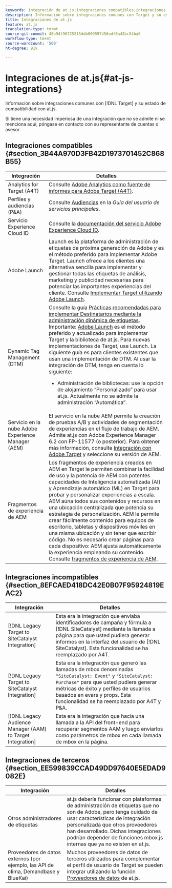 ```yaml
---
keywords: integración de at.js;integraciones compatibles;integraciones incompatibles;integraciones de terceros
description: Información sobre integraciones comunes con Target y su estado de compatibilidad con at.js.
title: Integraciones de at.js
feature: at.js
translation-type: tm+mt
source-git-commit: 48b94f967252f5ddb009597456edf0a43bc54ba6
workflow-type: tm+mt
source-wordcount: '560'
ht-degree: 91%

---
```



# Integraciones de at.js{#at-js-integrations}

Información sobre integraciones comunes con [!DNL Target] y su estado de compatibilidad con at.js.

Si tiene una necesidad imperiosa de una integración que no se admite ni se menciona aquí, póngase en contacto con su representante de cuentas o asesor.

## Integraciones compatibles {#section_3B44A970D3FB42D1973701452C868B55}

| Integración | Detalles |
|--- |--- |
| Analytics for Target (A4T) | Consulte [Adobe Analytics como fuente de informes para Adobe Target (A4T)](/help/c-integrating-target-with-mac/a4t/a4t.md#concept_7540C8C04259434AB6EE33B09F47A1DE). |
| Perfiles y audiencias (P&amp;A) | Consulte [Audiencias](https://experienceleague.adobe.com/docs/core-services/interface/audiences/audience-library.html) en la *Guía del usuario de servicios principales*. |
| Servicio Experience Cloud ID | Consulte la [documentación del servicio Adobe Experience Cloud ID](https://experienceleague.adobe.com/docs/id-service/using/home.html). |
| Adobe Launch | Launch es la plataforma de administración de etiquetas de próxima generación de Adobe y es el método preferido para implementar Adobe Target. Launch ofrece a los clientes una alternativa sencilla para implementar y gestionar todas las etiquetas de análisis, marketing y publicidad necesarias para potenciar las importantes experiencias del cliente.  Consulte [Implementar Target utilizando Adobe Launch](/help/c-implementing-target/c-implementing-target-for-client-side-web/how-to-deployatjs/cmp-implementing-target-using-adobe-launch.md#topic_5234DDAEB0834333BD6BA1B05892FC25). |
| Dynamic Tag Management (DTM) | Consulte la guía [Prácticas recomendadas para implementar Destinatarios mediante la administración dinámica de etiquetas](https://experienceleague.adobe.com/docs/dtm/implementing/overview.html).   Importante: [Adobe Launch](/help/c-implementing-target/c-implementing-target-for-client-side-web/how-to-deployatjs/cmp-implementing-target-using-adobe-launch.md#topic_5234DDAEB0834333BD6BA1B05892FC25) es el método preferido y actualizado para implementar Target y la biblioteca de at.js. Para nuevas implementaciones de Target, use Launch. La siguiente guía es para clientes existentes que usan una implementación de DTM.   Al usar la integración de DTM, tenga en cuenta lo siguiente: <ul><li>Administración de bibliotecas: use la opción de alojamiento “Personalizado” para usar at.js. Actualmente no se admite la administración “Automática”. </li></ul> |
| Servicio en la nube Adobe Experience Manager (AEM) | El servicio en la nube AEM permite la creación de pruebas A/B y actividades de segmentación de experiencias en el flujo de trabajo de AEM. Admite at.js con Adobe Experience Manager 6.2 con FP-11577 (o posterior). Para obtener más información, consulte [Integración con Adobe Target](https://helpx.adobe.com/experience-manager/6-2/sites/administering/using/target.html) y seleccione su versión de AEM. |
| Fragmentos de experiencia de AEM | Los fragmentos de experiencia creados en AEM en Target le permiten combinar la facilidad de uso y la potencia de AEM con potentes capacidades de Inteligencia automatizada (AI) y Aprendizaje automático (ML) en Target para probar y personalizar experiencias a escala. AEM aúna todos sus contenidos y recursos en una ubicación centralizada que potencia su estrategia de personalización. AEM le permite crear fácilmente contenido para equipos de escritorio, tabletas y dispositivos móviles en una misma ubicación y sin tener que escribir código. No es necesario crear páginas para cada dispositivo: AEM ajusta automáticamente la experiencia empleando su contenido.  Consulte [fragmentos de experiencia de AEM](/help/c-experiences/c-manage-content/aem-experience-fragments.md#topic_1E1E4EA01F074349B2CF8785387B5FE8). |

## Integraciones incompatibles {#section_8EFCAED418DC42E0B07F95924819EAC2}

| Integración | Detalles |
|--- |--- |
| [!DNL Legacy Target to SiteCatalyst Integration] | Esta era la integración que enviaba identificadores de campaña y fórmula a [!DNL SiteCatalyst] mediante la llamada a página para que usted pudiera generar informes en la interfaz del usuario de [!DNL SiteCatalyst]. Esta funcionalidad se ha reemplazado por A4T. |
| [!DNL Legacy Target to SiteCatalyst Integration] | Esta era la integración que generó las llamadas de mbox denominadas `"SiteCatalyst: Event"` y `"SiteCatalyst: Purchase"` para que usted pudiera generar métricas de éxito y perfiles de usuarios basados en evars y props. Esta funcionalidad se ha reemplazado por A4T y P&amp;A. |
| [!DNL Legacy Audience Manager (AAM) to Target Integration] | Esta era la integración que hacía una llamada a la API del front-end para recuperar segmentos AAM y luego enviarlos como parámetros de mbox en cada llamada de mbox en la página. |

## Integraciones de terceros {#section_EE599839CCAD49DD97640E5EDAD9082E}

| Integración | Detalles |
|--- |--- |
| Otros administradores de etiquetas | at.js debería funcionar con plataformas de administración de etiquetas que no son de Adobe, pero tenga cuidado de usar características de integración personalizada que otros proveedores han desarrollado. Dichas integraciones podrían depender de funciones mbox.js internas que ya no existen en at.js. |
| Proveedores de datos externos (por ejemplo, las API de clima, Demandbase y BlueKai) | Muchos proveedores de datos de terceros utilizados para complementar el perfil de usuario de Target se pueden integrar utilizando la función [Proveedores de datos](/help/c-implementing-target/c-implementing-target-for-client-side-web/targetgobalsettings.md#data-providers) de at.js. |